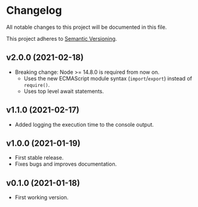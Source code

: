 # Changelog

All notable changes to this project will be documented in this file.

This project adheres to [Semantic Versioning](https://semver.org).

## v2.0.0 (2021-02-18)

- Breaking change: Node >= 14.8.0 is required from now on.
  - Uses the new ECMAScript module syntax (`import`/`export`) instead of `require()`.
  - Uses top level await statements.

## v1.1.0 (2021-02-17)

- Added logging the execution time to the console output.

## v1.0.0 (2021-01-19)

- First stable release.
- Fixes bugs and improves documentation.

## v0.1.0 (2021-01-18)

- First working version.
